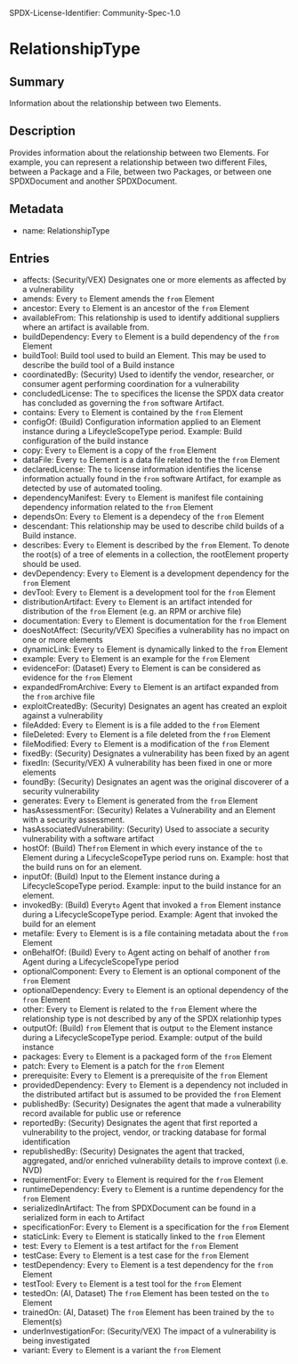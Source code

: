 SPDX-License-Identifier: Community-Spec-1.0

# RelationshipType

## Summary

Information about the relationship between two Elements.

## Description

Provides information about the relationship between two Elements.
For example, you can represent a relationship between two different Files,
between a Package and a File, between two Packages, or between one SPDXDocument and another SPDXDocument.

## Metadata

- name: RelationshipType

## Entries

- affects: (Security/VEX) Designates one or more elements as affected by a vulnerability
- amends: Every `to` Element amends the `from` Element
- ancestor: Every `to` Element is an ancestor of the `from` Element
- availableFrom:  This relationship is used to identify additional suppliers where an artifact is available from.
- buildDependency: Every `to` Element is a build dependency of the `from` Element
- buildTool: Build tool used to build an Element. This may be used to describe the build tool of a Build instance
- coordinatedBy: (Security) Used to identify the vendor, researcher, or consumer agent performing coordination for a vulnerability
- concludedLicense: The `to` specifices the license the SPDX data creator has concluded as governing the `from` software Artifact.
- contains: Every `to` Element is contained by the `from` Element
- configOf: (Build) Configuration information applied to an Element instance during a LifeycleScopeType period.  Example: Build configuration of the build instance
- copy: Every `to` Element is a copy of the `from` Element
- dataFile: Every `to` Element is a data file related to the the `from` Element
- declaredLicense: The `to` license information identifies the license information actually found in the `from` software Artifact, for example as detected by use of automated tooling.
- dependencyManifest: Every `to` Element is manifest file containing dependency information related to the `from` Element
- dependsOn: Every `to` Element is a dependecy of the `from` Element
- descendant: This relationship may be used to describe child builds of a Build instance.
- describes: Every `to` Element is described by the `from` Element. To denote the root(s) of a tree of elements in a collection, the rootElement property should be used.
- devDependency: Every `to` Element is a development dependency for the `from` Element
- devTool: Every `to` Element is a development tool for the `from` Element
- distributionArtifact: Every `to` Element is an artifact intended for distribution of the `from` Element (e.g. an RPM or archive file)
- documentation: Every `to` Element is documentation for the `from` Element
- doesNotAffect: (Security/VEX) Specifies a vulnerability has no impact on one or more elements
- dynamicLink: Every `to` Element is dynamically linked to the `from` Element
- example: Every `to` Element is an example for the `from` Element
- evidenceFor: (Dataset) Every `to` Element is can be considered as evidence for the `from` Element
- expandedFromArchive: Every `to` Element is an artifact expanded from the `from` archive file
- exploitCreatedBy: (Security) Designates an agent has created an exploit against a vulnerability
- fileAdded: Every `to` Element is is a file added to the `from` Element
- fileDeleted: Every `to` Element is a file deleted from the `from` Element
- fileModified: Every `to` Element is a modification of the `from` Element
- fixedBy: (Security) Designates a vulnerability has been fixed by an agent
- fixedIn: (Security/VEX) A vulnerability has been fixed in one or more elements
- foundBy: (Security) Designates an agent was the original discoverer of a security vulnerability
- generates: Every `to` Element is generated from the `from` Element
- hasAssessmentFor: (Security) Relates a Vulnerability and an Element with a security assessment.
- hasAssociatedVulnerability: (Security) Used to associate a security vulnerability with a software artifact
- hostOf: (Build) The`from` Element in which every instance of the `to` Element during a LifecycleScopeType period runs on.   Example: host that the build runs on for an element.
- inputOf: (Build) Input to the Element instance during a LifecycleScopeType period.   Example: input to the build instance for an element. 
- invokedBy: (Build) Every`to` Agent that invoked a `from` Element instance during a LifecycleScopeType period.  Example: Agent that invoked the build for an element
- metafile: Every `to` Element is is a file containing metadata about the `from` Element
- onBehalfOf: (Build) Every `to` Agent acting on behalf of another `from` Agent during a LifecycleScopeType period
- optionalComponent: Every `to` Element is an optional component of the `from` Element
- optionalDependency: Every `to` Element is an optional dependency of the `from` Element
- other: Every `to` Element is related to the `from` Element where the relationship type is not described by any of the SPDX relationhip types
- outputOf: (Build) `from` Element that is output `to` the Element instance during a LifecycleScopeType period.  Example: output of the build instance
- packages: Every `to` Element is a packaged form of the `from` Element
- patch: Every `to` Element is a patch for the `from` Element
- prerequisite: Every `to` Element is a prerequisite of the `from` Element
- providedDependency: Every `to` Element is a dependency not included in the distributed artifact but is assumed to be provided the `from` Element
- publishedBy: (Security) Designates the agent that made a vulnerability record available for public use or reference
- reportedBy: (Security) Designates the agent that first reported a vulnerability to the project, vendor, or tracking database for formal identification 
- republishedBy: (Security) Designates the agent that tracked, aggregated, and/or enriched vulnerability details to improve context (i.e. NVD)
- requirementFor: Every `to` Element is required for the `from` Element
- runtimeDependency: Every `to` Element is a runtime dependency for the `from` Element
- serializedInArtifact: The from SPDXDocument can be found in a serialized form in each to Artifact
- specificationFor: Every `to` Element is a specification for the `from` Element
- staticLink: Every `to` Element is statically linked to the `from` Element
- test: Every `to` Element is a test artifact for the `from` Element
- testCase: Every `to` Element is a test case for the `from` Element
- testDependency: Every `to` Element is a test dependency for the `from` Element
- testTool: Every `to` Element is a test tool for the `from` Element
- testedOn: (AI, Dataset) The `from` Element has been tested on the `to` Element
- trainedOn: (AI, Dataset) The `from` Element has been trained by the `to` Element(s)
- underInvestigationFor: (Security/VEX) The impact of a vulnerability is being investigated
- variant: Every `to` Element is a variant the `from` Element

